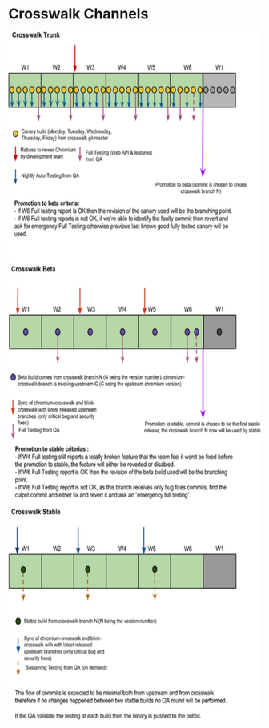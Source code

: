 # Crosswalk Channels
<!-- NOTE This image is uploaded into the wiki by cloning the wiki git, adding the file to
     assets, and pushing back up. When loaded on the Crosswalk website, the directory root
     is /, so the full path to the image asset (wiki/assets) must be provided. Unfortunately,
     that means the image won't load when viewed in GitHub itself. -->
<img alt="This image can only be viewed from https://crosswalk-project.org/#wiki/crosswalk-channels" width="630" height="1374" src='assets/Crosswalk-channels.png'>
